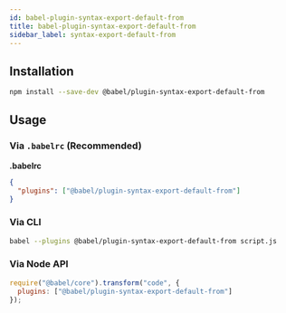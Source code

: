 ```yaml
---
id: babel-plugin-syntax-export-default-from
title: babel-plugin-syntax-export-default-from
sidebar_label: syntax-export-default-from
---
```


## Installation

```sh
npm install --save-dev @babel/plugin-syntax-export-default-from
```

## Usage

### Via `.babelrc` (Recommended)

**.babelrc**

```json
{
  "plugins": ["@babel/plugin-syntax-export-default-from"]
}
```

### Via CLI

```sh
babel --plugins @babel/plugin-syntax-export-default-from script.js
```

### Via Node API

```javascript
require("@babel/core").transform("code", {
  plugins: ["@babel/plugin-syntax-export-default-from"]
});
```

